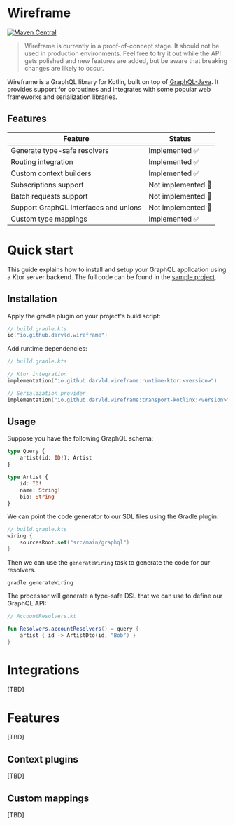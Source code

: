 # Wireframe

[![Maven Central](https://img.shields.io/maven-central/v/io.github.darvld.wireframe/runtime.svg?label=Maven%20Central)](https://search.maven.org/search?q=g:%22io.github.darvld.wireframe%22%20AND%20a:%22runtime-core%22)

> Wireframe is currently in a proof-of-concept stage. It should not be used in production environments. Feel free to try
> it out while the API gets polished and new features are added, but be aware that breaking changes are likely to occur.

Wireframe is a GraphQL library for Kotlin, built on top of [GraphQL-Java](https://github.com/graphql-java/graphql-java).
It provides support for coroutines and integrates with some popular web frameworks and serialization libraries.

## Features

| Feature                               | Status             |
|---------------------------------------|--------------------|
| Generate type-safe resolvers          | Implemented ✅      |
| Routing integration                   | Implemented ✅      |
| Custom context builders               | Implemented ✅      |
| Subscriptions support                 | Not implemented 🚧 |
| Batch requests support                | Not implemented 🚧 |
| Support GraphQL interfaces and unions | Not implemented 🚧 |
| Custom type mappings                  | Implemented ✅      |

# Quick start

This guide explains how to install and setup your GraphQL application using a Ktor server backend. The full code can be
found in the [sample project](https://github.com/darvld/wireframe/blob/main/sample/README).

## Installation

Apply the gradle plugin on your project's build script:

```kotlin
// build.gradle.kts
id("io.github.darvld.wireframe")
```

Add runtime dependencies:

```kotlin
// build.gradle.kts

// Ktor integration
implementation("io.github.darvld.wireframe:runtime-ktor:<version>")

// Serialization provider
implementation("io.github.darvld.wireframe:transport-kotlinx:<version>")
```

## Usage

Suppose you have the following GraphQL schema:

```graphql
type Query {
    artist(id: ID!): Artist
}

type Artist {
    id: ID!
    name: String!
    bio: String
}
```

We can point the code generator to our SDL files using the Gradle plugin:

```kotlin
// build.gradle.kts
wiring {
    sourcesRoot.set("src/main/graphql")
}
```

Then we can use the `generateWiring` task to generate the code for our resolvers.

```commandline
gradle generateWiring
```

The processor will generate a type-safe DSL that we can use to define our GraphQL API:

```kotlin
// AccountResolvers.kt

fun Resolvers.accountResolvers() = query {
    artist { id -> ArtistDto(id, "Bob") }
}
```

# Integrations

[TBD]

# Features

[TBD]

## Context plugins

[TBD]

## Custom mappings

[TBD]
